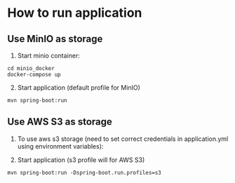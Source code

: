 # How to run application

## Use MinIO as storage
1. Start minio container:
````
cd minio_docker
docker-compose up
````

2. Start application (default profile for MinIO)
````
mvn spring-boot:run
````


## Use AWS S3 as storage
1. To use aws s3 storage (need to set correct credentials in application.yml using environment variables):

2. Start application (s3 profile will for AWS S3)
````
mvn spring-boot:run -Dspring-boot.run.profiles=s3
````
